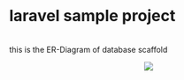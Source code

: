 
<br>
<h1>laravel sample project</h1>
<br>
this is the ER-Diagram of database scaffold
<br>
 <p align="center"><img src="https://cdn.pbrd.co/images/HMGM5KW.png"></p>

